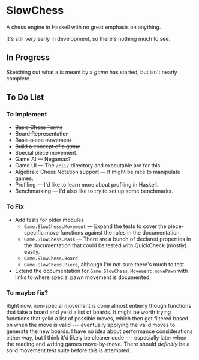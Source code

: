 SlowChess
=========

A chess engine in Haskell with no great emphasis on anything.

It's still *very* early in development, so there's nothing much to see.

In Progress
-----------

Sketching out what a is meant by a *game* has started, but isn't nearly complete.

To Do List
----------

### To Implement

* ~~Basic Chess Terms~~
* ~~Board Representation~~
* ~~Basic piece movement~~
* ~~Build a concept of a *game*~~
* Special piece movement.
* Game AI — Negamax?
* Game UI — The `/cli/` directory and executable are for this.
* Algebraic Chess Notation support — It might be nice to manipulate games.
* Profiling — I'd like to learn more about profiling in Haskell.
* Benchmarking — I'd also like to try to set up some benchmarks.

### To Fix

* Add tests for older modules
    * `Game.SlowChess.Movement` — Expand the tests to cover the piece-specific
      move functions against the rules in the documentation.
    * `Game.SlowChess.Mask` — There are a bunch of declared properties in the
	  documentation that could be tested with QuickCheck (mostly) easily.
    * `Game.SlowChess.Board`
	* `Game.SlowChess.Piece`, although I'm not sure there's much to test.
* Extend the documentation for `Game.SlowChess.Movement.movePawn` with links
  to where special pawn movement is documented.

### To maybe fix?

Right now, non-special movement is done almost entierly though functions that
take a board and yeild a list of boards. It might be worth trying functions
that yeild a list of possible moves, which then get filtered based on when the
move is valid --- eventually applying the valid moves to generate the new
boards. I have no idea about performance considerations either way, but I
think it'd likely be cleaner code --- especially later when the reading and
writing games move-by-move. There should *definitly* be a solid movement test
suite before this is attempted.

